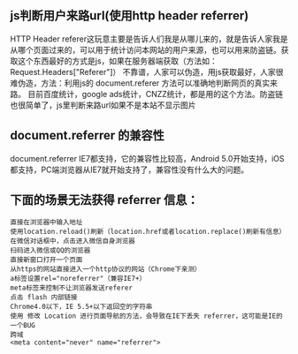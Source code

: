 
## js判断用户来路url(使用http header referrer)
HTTP Header referer这玩意主要是告诉人们我是从哪儿来的，就是告诉人家我是从哪个页面过来的，可以用于统计访问本网站的用户来源，也可以用来防盗链。获取这个东西最好的方式是js，如果在服务器端获取（方法如：Request.Headers["Referer"]） 不靠谱，人家可以伪造，用js获取最好，人家很难伪造，方法：利用js的 document.referer 方法可以准确地判断网页的真实来路。 目前百度统计，google ads统计，CNZZ统计，都是用的这个方法。防盗链也很简单了，js里判断来路url如果不是本站不显示图片

## document.referrer 的兼容性

document.referrer IE7都支持，它的兼容性比较高，Android 5.0开始支持，iOS都支持，PC端浏览器从IE7就开始支持了，兼容性没有什么大的问题。

 
## 下面的场景无法获得 referrer 信息：

```
直接在浏览器中输入地址
使用location.reload()刷新（location.href或者location.replace()刷新有信息）
在微信对话框中，点击进入微信自身浏览器
扫码进入微信或QQ的浏览器
直接新窗口打开一个页面
从https的网站直接进入一个http协议的网站（Chrome下亲测）
a标签设置rel="noreferrer"（兼容IE7+）
meta标签来控制不让浏览器发送referer
点击 flash 内部链接
Chrome4.0以下，IE 5.5+以下返回空的字符串
使用 修改 Location 进行页面导航的方法，会导致在IE下丢失 referrer，这可能是IE的一个BUG
跨域
<meta content="never" name="referrer">
```